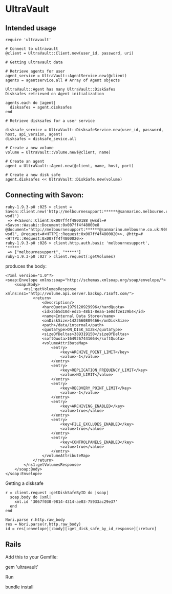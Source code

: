 # UltraVault

## Intended usage

    require 'ultravault'

    # Connect to ultravault
    @client = UltraVault::Client.new(user_id, password, uri)
    
    # Getting ultravault data
    
    # Retrieve agents for user
    agent_service = UltraVault::AgentService.new(@client)
    agents = agentservice.all # Array of Agent objects
    
    UltraVault::Agent has many UltraVault::DiskSafes
    Disksafes retrieved on Agent initialization
    
    agents.each do |agent|
      disksafes = agent.disksafes
    end
    
    # Retrieve disksafes for a user service
    
    disksafe_service = UltraVault::DisksafeService.new(user_id, password, host, api_version, agent)
    disksafes = disksafe_sevice.all
    
    # Create a new volume
    volume = UltraVault::Volume.new(@client, name)
    
    # Create an agent
    agent = UltraVault::Agent.new(@client, name, host, port)
    
    # Create a new disk safe
    agent.disksafes << UltraVault::DiskSafe.new(volume)
    
## Connecting with Savon:
    
    ruby-1.9.3-p0 :025 > client = Savon::Client.new('http://melbournesupport:******@sanmarino.melbourne.co.uk:9080/Volume?wsdl')
     => #<Savon::Client:0x007ff4f4800188 @wsdl=#<Savon::Wasabi::Document:0x007ff4f48000e8 @document="http://melbournesupport:******@sanmarino.melbourne.co.uk:9080/Volume?wsdl", @request=#<HTTPI::Request:0x007ff4f4800020>>, @http=#<HTTPI::Request:0x007ff4f4800020>> 
    ruby-1.9.3-p0 :026 > client.http.auth.basic 'melbournesupport', '*****'
     => ["melbournesupport", "*****"]
    ruby-1.9.3-p0 :027 > client.request(:getVolumes)

produces the body:

	<?xml version="1.0"?>
	<soap:Envelope xmlns:soap="http://schemas.xmlsoap.org/soap/envelope/">
		<soap:Body>
			<ns1:getVolumesResponse xmlns:ns1="http://volume.api.server.backup.r1soft.com/">
				<return>
					<description/>
					<hardQuota>1979120929996</hardQuota>
					<id>2bb5d10d-ed25-48b1-8eaa-1e0df2e129b4</id>
					<name>Internal Data Store</name>
					<onDiskSize>1422660809466</onDiskSize>
					<path>/data/internal</path>
					<quotaType>ON_DISK_SIZE</quotaType>
					<sizeOfDeltas>389319150</sizeOfDeltas>
					<softQuota>1649267441664</softQuota>
					<volumeAttributeMap>
						<entry>
							<key>ARCHIVE_POINT_LIMIT</key>
							<value>-1</value>
						</entry>
						<entry>
							<key>REPLICATION_FREQUENCY_LIMIT</key>
							<value>NO_LIMIT</value>
						</entry>
						<entry>
							<key>RECOVERY_POINT_LIMIT</key>
							<value>-1</value>
						</entry>
						<entry>
							<key>ARCHIVING_ENABLED</key>
							<value>true</value>
						</entry>
						<entry>
							<key>FILE_EXCLUDES_ENABLED</key>
							<value>true</value>
						</entry>
						<entry>
							<key>CONTROLPANELS_ENABLED</key>
							<value>true</value>
						</entry>
					</volumeAttributeMap>
				</return>
			</ns1:getVolumesResponse>
		</soap:Body>
	</soap:Envelope>
	
Getting a disksafe

    r = client.request :getDiskSafeByID do |soap|
      soap.body do |xml|
        xml.id '3067f030-9814-4314-ae03-75933ac29e37'
      end
    end
	
    Nori.parse r.http.raw_body
    res = Nori.parse(r.http.raw_body)
    id = res[:envelope][:body][:get_disk_safe_by_id_response][:return]

## Rails

Add this to your Gemfile:

  gem 'ultravault'

Run

  bundle install
